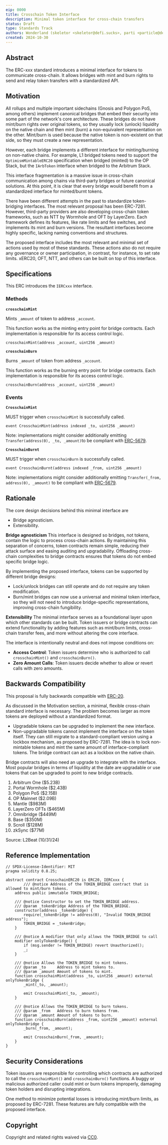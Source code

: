 ```yaml
---
eip: 0000
title: Crosschain Token Interface
description: Minimal token interface for cross-chain transfers
status: Draft
type: Standards Track
authors: Wonderland (skeletor <skeletor@defi.sucks>, parti <particle@defi.sucks>, Joxes <joxes@defi.sucks>, ng <ng@defi.sucks>, agus duha <agusduha@defi.sucks>, 0x Discotech <0xdiscotech@defi.sucks>, gotzen lenek <gotzen@defi.sucks>), Uniswap (0age <0age@uniswap.org>), OP Labs (Mark Tyneway <mark@oplabs.co>, Zain Bacchus <zain@oplabs.co>, Matt Solomon <msolomon@oplabs.co>, Maurelian <maurelian@protonmail.ch>)
created: 2024-10-30
---
```


## Abstract

The ERC-xxx standard introduces a minimal interface for tokens to communicate cross-chain. It allows bridges with mint and burn rights to send and relay token transfers with a standardized API.

## Motivation

All rollups and multiple important sidechains (Gnosis and Polygon PoS, among others) implement canonical bridges that embed their security into some part of the network's core architecture. These bridges do not have mint/burn rights over original tokens, so they usually lock (unlock) liquidity on the native chain and then mint (burn) a non-equivalent representation on the other. Mint/burn is used because the native token is non-existent on that side, so they must create a new representation.

However, each bridge implements a different interface for minting/burning on non-native chains. For example, L1 bridged tokens need to support the `OptimismMintableERC20` specification when bridged (minted) to the OP Stack, but the `IArbToken` interface when bridged to the Arbitrum Stack.

This interface fragmentation is a massive issue in cross-chain communication among chains via third-party bridges or future canonical solutions. At this point, it is clear that every bridge would benefit from a standardized interface for minted/burnt tokens. 

There have been different attempts in the past to standardize token-bridging interfaces. The most relevant proposal has been ERC-7281. However, third-party providers are also developing cross-chain token frameworks, such as NTT by Wormhole and OFT by LayerZero. Each framework defines its features, like rate limits and fee switches, and implements its mint and burn versions. The resultant interfaces become highly specific, lacking naming conventions and structures.

The proposed interface includes the most relevant and minimal set of actions used by most of these standards. These actions also do not require any governance or owner participation, in contrast, for instance, to set rate limits. xERC20, OFT, NTT, and others can be built on top of this interface. 

## Specifications

This ERC introduces the `IERCxxx` interface.

### Methods

**`crosschainMint`**

Mints `_amount` of token to address `_account`. 

This function works as the minting entry point for bridge contracts. Each implementation is responsible for its access control logic.

```solidity
crosschainMint(address _account, uint256 _amount)
```

**`crosschainBurn`**

Burns `_amount` of token from address `_account`.

This function works as the burning entry point for bridge contracts. Each implementation is responsible for its access control logic.

```solidity
crosschainBurn(address _account, uint256 _amount)
```

### Events

**`CrosschainMint`**

MUST trigger when `crosschainMint` is successfully called.

```solidity
event CrosschainMint(address indexed _to, uint256 _amount)
```

Note: implementations might consider additionally emitting `Transfer(address(0), _to, _amount)`to be compliant with [ERC-5679](erc-5679.md).

**`CrosschainBurnt`**

MUST trigger when `crosschainBurn` is successfully called.

```solidity
event CrosschainBurnt(address indexed _from, uint256 _amount)
```

Note: implementations might consider additionally emitting `Transfer(_from, address(0), _amount)` to be compliant with [ERC-5679](erc-5679.md).

## Rationale

The core design decisions behind this minimal interface are

- Bridge agnosticism.
- Extensibility.

**Bridge agnosticism**
This interface is designed so bridges, not tokens, contain the logic to process cross-chain actions. By maintaining this separation of concerns, token contracts remain simple, reducing their attack surface and easing auditing and upgradability. Offloading cross-chain complexities to bridge contracts ensures that tokens do not embed specific bridge logic.

By implementing the proposed interface, tokens can be supported by different bridge designs:

- Lock/unlock bridges can still operate and do not require any token modification.
- Burn/mint bridges can now use a universal and minimal token interface, so they will not need to introduce bridge-specific representations, improving cross-chain fungibility.

**Extensibility**
The minimal interface serves as a foundational layer upon which other standards can be built.
Token issuers or bridge contracts can extend functionality by adding features such as mint/burn limits, cross-chain transfer fees, and more without altering the core interface.

The interface is intentionally neutral and does not impose conditions on:

- **Access Control**: Token issuers determine who is authorized to call `crosschainMint()` and `crosschainBurn()`.
- **Zero Amount Calls**: Token issuers decide whether to allow or revert calls with zero amounts.

## Backwards Compatibility

This proposal is fully backwards compatible with [ERC-20](erc-20.md).

As discussed in the Motivation section, a minimal, flexible cross-chain standard interface is necessary. The problem becomes larger as more tokens are deployed without a standardized format.

- Upgradable tokens can be upgraded to implement the new interface.
- Non-upgradable tokens cannot implement the interface on the token itself. They can still migrate to a standard-compliant version using a lockbox mechanism, as proposed by ERC-7281. The idea is to lock non-mintable tokens and mint the same amount of interface-compliant tokens. The bridge contract can act as a lockbox on the native chain.

Bridge contracts will also need an upgrade to integrate with the interface. Most popular bridges in terms of liquidity at the date are upgradable or use tokens that can be upgraded to point to new bridge contracts. 

1. Arbitrum One ($5.23B)
2. Portal Wormhole ($2.43B)
3. Polygon PoS ($2.15B)
4. OP Mainnet ($2.09B)
5. Mantle ($983M)
6. LayerZero OFTs ($465M)
7. Omnibridge ($449M)
8. Base ($350M)
9. Scroll ($128M)
10. zkSync ($77M)

Source: L2Beat (10/31/24)

## Reference Implementation

```solidity
// SPDX-License-Identifier: MIT
pragma solidity 0.8.25;

abstract contract CrosschainERC20 is ERC20, IERCxxx {
		/// @notice Address of the TOKEN_BRIDGE contract that is allowed to mint/burn tokens.
    address public immutable TOKEN_BRIDGE;

    /// @notice Constructor to set the TOKEN_BRIDGE address.
    /// @param _tokenBridge Address of the TOKEN_BRIDGE.
    constructor(address _tokenBridge) {
        require(_tokenBridge != address(0), "Invalid TOKEN_BRIDGE address");
        TOKEN_BRIDGE = _tokenBridge;
    }
    
    /// @notice A modifier that only allows the TOKEN_BRIDGE to call
    modifier onlyTokenBridge() {
        if (msg.sender != TOKEN_BRIDGE) revert Unauthorized();
        _;
    }

    /// @notice Allows the TOKEN_BRIDGE to mint tokens.
    /// @param _to     Address to mint tokens to.
    /// @param _amount Amount of tokens to mint.
    function crosschainMint(address _to, uint256 _amount) external onlyTokenBridge {
        _mint(_to, _amount);

        emit CrosschainMint(_to, _amount);
    }

    /// @notice Allows the TOKEN_BRIDGE to burn tokens.
    /// @param _from   Address to burn tokens from.
    /// @param _amount Amount of tokens to burn.
    function crosschainBurn(address _from, uint256 _amount) external onlyTokenBridge {
        _burn(_from, _amount);

        emit CrosschainBurn(_from, _amount);
    }
}
```

## Security Considerations

Token issuers are responsible for controlling which contracts are authorized to call the `crosschainMint()` and `crosschainBurn()` functions. A buggy or malicious authorized caller could mint or burn tokens improperly, damaging token holders and disrupting integrations.

One method to minimize potential losses is introducing mint/burn limits, as proposed by ERC-7281. These features are fully compatible with the proposed interface.

## Copyright

Copyright and related rights waived via [CC0](https://eips.ethereum.org/LICENSE).